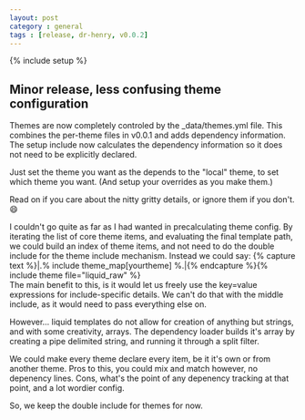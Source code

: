 ```yaml
---
layout: post
category : general
tags : [release, dr-henry, v0.0.2]
---
```

{% include setup %}
## Minor release, less confusing theme configuration

Themes are now completely controled by the _data/themes.yml file. This combines the per-theme files in v0.0.1 and adds dependency information. The setup include now calculates the dependency information so it does not need to be explicitly declared.

Just set the theme you want as the depends to the "local" theme, to set which theme you want. (And setup your overrides as you make them.)

Read on if you care about the nitty gritty details, or ignore them if you don't. :smile:

<!--fold-->

I couldn't go quite as far as I had wanted in precalculating theme config. By iterating the list of core theme items, and evaluating the final template path, we could build an index of theme items, and not need to do the double include for the theme include mechanism. Instead we could say: {% capture text %}|.% include theme_map[yourtheme]  %.|{% endcapture %}{% include theme file="liquid_raw" %}
<br/>
The main benefit to this, is it would let us freely use the key=value expressions for include-specific details. We can't do that with the middle include, as it would need to pass everything else on.

However... liquid templates do not allow for creation of anything but strings, and with some creativity, arrays. The dependency loader builds it's array by creating a pipe delimited string, and running it through a split filter.

We could make every theme declare every item, be it it's own or from another theme. Pros to this, you could mix and match however, no depenency lines. Cons, what's the point of any depenency tracking at that point, and a lot wordier config.

So, we keep the double include for themes for now.


